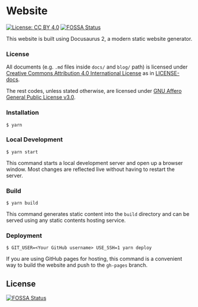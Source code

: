 # Website
[![License: CC BY 4.0](https://img.shields.io/badge/License-CC%20BY%204.0-lightgrey.svg)](https://creativecommons.org/licenses/by/4.0/)
[![FOSSA Status](https://app.fossa.io/api/projects/git%2Bgithub.com%2FComputerization%2Fdocusaurus.svg?type=shield)](https://app.fossa.io/projects/git%2Bgithub.com%2FComputerization%2Fdocusaurus?ref=badge_shield)


This website is built using Docusaurus 2, a modern static website generator.

### License

All documents (e.g. `.md` files inside `docs/` and `blog/` path) is licensed under [Creative Commons Attribution 4.0 International License](http://creativecommons.org/licenses/by/4.0/) as in [LICENSE-docs](/LICENSE-docs).

The rest codes, unless stated otherwise, are licensed under [GNU Affero General Public License v3.0](/LICENSE).


### Installation

```
$ yarn
```

### Local Development

```
$ yarn start
```

This command starts a local development server and open up a browser window. Most changes are reflected live without having to restart the server.

### Build

```
$ yarn build
```

This command generates static content into the `build` directory and can be served using any static contents hosting service.

### Deployment

```
$ GIT_USER=<Your GitHub username> USE_SSH=1 yarn deploy
```

If you are using GitHub pages for hosting, this command is a convenient way to build the website and push to the `gh-pages` branch.


## License
[![FOSSA Status](https://app.fossa.io/api/projects/git%2Bgithub.com%2FComputerization%2Fdocusaurus.svg?type=large)](https://app.fossa.io/projects/git%2Bgithub.com%2FComputerization%2Fdocusaurus?ref=badge_large)
